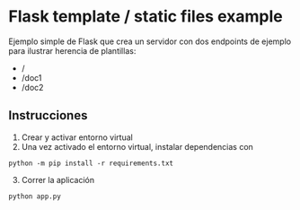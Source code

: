 # Flask template / static files example

Ejemplo simple de Flask que crea un servidor con dos endpoints de ejemplo para ilustrar herencia de plantillas:
* /
* /doc1
* /doc2

## Instrucciones

1. Crear y activar entorno virtual
2. Una vez activado el entorno virtual, instalar dependencias con
```
python -m pip install -r requirements.txt
```
3. Correr la aplicación
```
python app.py
```

